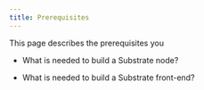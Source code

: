 ```yaml
---
title: Prerequisites
---
```


This page describes the prerequisites you

* What is needed to build a Substrate node?

* What is needed to build a Substrate front-end?
